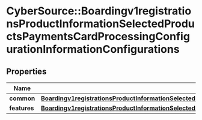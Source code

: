 # CyberSource::Boardingv1registrationsProductInformationSelectedProductsPaymentsCardProcessingConfigurationInformationConfigurations

## Properties
Name | Type | Description | Notes
------------ | ------------- | ------------- | -------------
**common** | [**Boardingv1registrationsProductInformationSelectedProductsPaymentsCardProcessingConfigurationInformationConfigurationsCommon**](Boardingv1registrationsProductInformationSelectedProductsPaymentsCardProcessingConfigurationInformationConfigurationsCommon.md) |  | [optional] 
**features** | [**Boardingv1registrationsProductInformationSelectedProductsPaymentsCardProcessingConfigurationInformationConfigurationsFeatures**](Boardingv1registrationsProductInformationSelectedProductsPaymentsCardProcessingConfigurationInformationConfigurationsFeatures.md) |  | [optional] 


